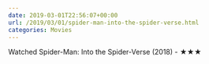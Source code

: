 ```yaml
---
date: 2019-03-01T22:56:07+00:00
url: /2019/03/01/spider-man-into-the-spider-verse.html
categories: Movies
---
```

Watched Spider-Man: Into the Spider-Verse (2018) - ★★★




